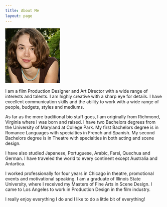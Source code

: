 ```yaml
---
title: About Me
layout: page
---
```

<img class="about-img" src="/assets/images/allison.png" alt="Alison Schenker"/>
<p>I am a film Production Designer and Art Director with a wide range of interests and talents. I am highly creative with a sharp eye for details. I have excellent communication skills and the ability to work with a wide range of people, budgets, styles and mediums. </p>
<p>As far as the more traditional bio stuff goes, I am originally from Richmond, Virginia where I was born and raised. I have two Bachelors degrees from the University of Maryland at College Park. My first Bachelors degree is in Romance Languages with specialties in French and Spanish. My second Bachelors degree is in Theatre with specialties in both acting and scene design.</p>
<p>I have also studied Japanese, Portuguese, Arabic, Farsi, Quechua and German. I have traveled the world to every continent except Australia and Antartica. </p>
<p>I worked professionally for four years in Chicago in theatre, promotional events and motivational speaking. I am a graduate of Illinois State University, where I received my Masters of Fine Arts in Scene Design. I came to Los Angeles to work in Production Design in the film industry. </p>
<p>I really enjoy everything I do and I like to do a little bit of everything!</p>
